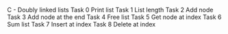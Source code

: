 C - Doubly linked lists
Task 0 Print list
Task 1 List length
Task 2 Add node
Task 3 Add node at the end
Task 4 Free list
Task 5 Get node at index
Task 6 Sum list
Task 7 Insert at index
Task 8 Delete at index
